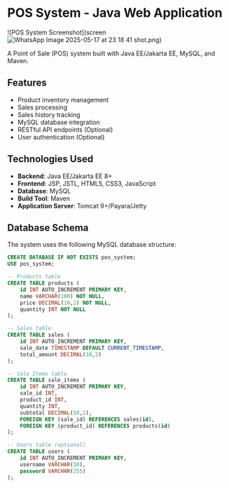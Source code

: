 # POS System - Java Web Application

![POS System Screenshot](screen![WhatsApp Image 2025-05-17 at 23 18 41](https://github.com/user-attachments/assets/b31f4abb-a970-451e-9959-11728143650c)
shot.png) 

A Point of Sale (POS) system built with Java EE/Jakarta EE, MySQL, and Maven.

## Features
- Product inventory management
- Sales processing
- Sales history tracking
- MySQL database integration
- RESTful API endpoints (Optional)
- User authentication (Optional)

## Technologies Used
- **Backend**: Java EE/Jakarta EE 8+
- **Frontend**: JSP, JSTL, HTML5, CSS3, JavaScript
- **Database**: MySQL
- **Build Tool**: Maven
- **Application Server**: Tomcat 9+/Payara/Jetty

## Database Schema
The system uses the following MySQL database structure:

```sql
CREATE DATABASE IF NOT EXISTS pos_system;
USE pos_system;

-- Products table
CREATE TABLE products (
    id INT AUTO_INCREMENT PRIMARY KEY,
    name VARCHAR(100) NOT NULL,
    price DECIMAL(10,2) NOT NULL,
    quantity INT NOT NULL
);

-- Sales table
CREATE TABLE sales (
    id INT AUTO_INCREMENT PRIMARY KEY,
    sale_date TIMESTAMP DEFAULT CURRENT_TIMESTAMP,
    total_amount DECIMAL(10,2)
);

-- Sale Items table
CREATE TABLE sale_items (
    id INT AUTO_INCREMENT PRIMARY KEY,
    sale_id INT,
    product_id INT,
    quantity INT,
    subtotal DECIMAL(10,2),
    FOREIGN KEY (sale_id) REFERENCES sales(id),
    FOREIGN KEY (product_id) REFERENCES products(id)
);

-- Users table (optional)
CREATE TABLE users (
    id INT AUTO_INCREMENT PRIMARY KEY,
    username VARCHAR(50),
    password VARCHAR(255)
);
